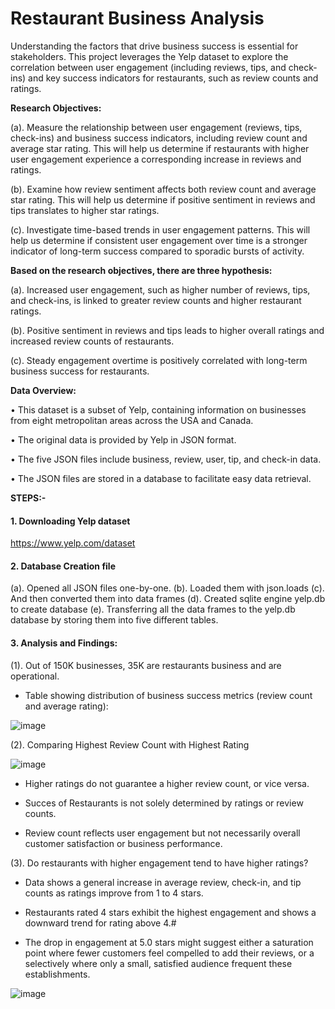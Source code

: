# Restaurant Business Analysis

Understanding the factors that drive business success is essential for stakeholders. This project leverages the Yelp dataset to explore the correlation between user engagement (including reviews, tips, and check-ins) and key success indicators for restaurants, such as review counts and ratings.

**Research Objectives:**

(a). Measure the relationship between user engagement (reviews, tips, check-ins) and business success indicators, including review count and average star rating. This will help us determine if restaurants with higher user engagement experience a corresponding increase in reviews and ratings.

(b). Examine how review sentiment affects both review count and average star rating. This will help us determine if positive sentiment in reviews and tips translates to higher star ratings. 

(c). Investigate time-based trends in user engagement patterns. This will help us determine if consistent user engagement over time is a stronger indicator of long-term success compared to sporadic bursts of activity. 

**Based on the research objectives, there are three hypothesis:**

(a). Increased user engagement, such as higher number of reviews, tips, and check-ins, is linked to greater review counts and higher restaurant ratings. 

(b). Positive sentiment in reviews and tips leads to higher overall ratings and increased review counts of restaurants.

(c). Steady engagement overtime is positively correlated with long-term business success for restaurants.

**Data Overview:**

•	This dataset is a subset of Yelp, containing information on businesses from eight metropolitan areas across the USA and Canada. 

•	The original data is provided by Yelp in JSON format. 

•	The five JSON files include business, review, user, tip, and check-in data. 

•	The JSON files are stored in a database to facilitate easy data retrieval.


**STEPS:-**

#### 1.	Downloading Yelp dataset
https://www.yelp.com/dataset 

#### 2.	Database Creation file
(a). Opened all JSON files one-by-one.
(b). Loaded them with json.loads
(c). And then converted them into data frames 
(d). Created sqlite engine yelp.db to create database
(e). Transferring all the data frames to the yelp.db database by storing them into five different tables.

#### 3.	Analysis and Findings:

(1). Out of 150K businesses, 35K are restaurants business and are operational.
-	Table showing distribution of business success metrics (review count and average rating):

![image](https://github.com/user-attachments/assets/a6ff4c5c-ff71-4918-836a-99703ebe234c)

(2). Comparing Highest Review Count with Highest Rating

![image](https://github.com/user-attachments/assets/971af31e-09fa-43ff-89a5-32de8b96d879)

-	Higher ratings do not guarantee a higher review count, or vice versa.
  
-	Succes of Restaurants is not solely determined by ratings or review counts.
  
-	Review count reflects user engagement but not necessarily overall customer satisfaction or business performance.

(3). Do restaurants with higher engagement tend to have higher ratings?
- Data shows a general increase in average review, check-in, and tip counts as ratings improve from 1 to 4 stars.
  
- Restaurants rated 4 stars exhibit the highest engagement and shows a downward trend for rating above 4.#
  
- The drop in engagement at 5.0 stars might suggest either a saturation point where fewer customers feel compelled to add their reviews, or a selectively where only a small, satisfied audience frequent these establishments.

![image](https://github.com/user-attachments/assets/69a0f1c1-0386-4385-8fd9-f5d214b8f5d7)










